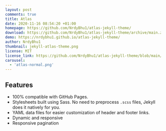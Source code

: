 ```yaml
---
layout: post
comments: true
title: Atlas
date: 2020-11-16 08:54:20 +01:00
homepage: https://github.com/NrdyBhu1/atlas-jekyll-theme/
download: https://github.com/NrdyBhu1/atlas-jekyll-theme/archive/main.zip   
demo: https://nrdybhu1.github.io/atlas-jekyll-theme/
author: NrdyBhu1
thumbnail: jekyll-atlas-theme.png
license: MIT
license_link: https://github.com/NrdyBhu1/atlas-jekyll-theme/blob/main/LICENSE
carousel:
  - 'atlas-normal.png'
---
```


## Features

* 100% compatible with GitHub Pages.
* Stylesheets built using Sass. No need to preprocess `.scss` files, Jekyll does it natively for you.
* YAML data files for easier customization of header and footer links.
* Dynamic and responsive
* Responsive pagination
